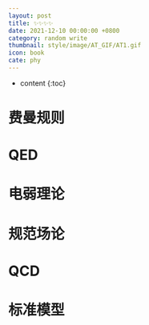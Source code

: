 ```yaml
---
layout: post
title: ✨✨✨✨
date: 2021-12-10 00:00:00 +0800
category: random write
thumbnail: style/image/AT_GIF/AT1.gif
icon: book
cate: phy
---
```

* content
{:toc}

# 费曼规则

# QED

# 电弱理论

# 规范场论

# QCD

# 标准模型

<script>
$(".post-content p img").css("filter","invert(1)");
</script>
